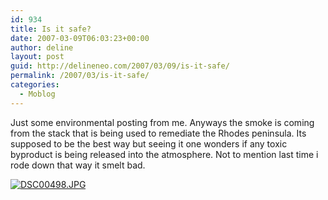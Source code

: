 ```yaml
---
id: 934
title: Is it safe?
date: 2007-03-09T06:03:23+00:00
author: deline
layout: post
guid: http://delineneo.com/2007/03/09/is-it-safe/
permalink: /2007/03/is-it-safe/
categories:
  - Moblog
---
```

Just some environmental posting from me. Anyways the smoke is coming from the stack that is being used to remediate the Rhodes peninsula. Its supposed to be the best way but seeing it one wonders if any toxic byproduct is being released into the atmosphere. Not to mention last time i rode down that way it smelt bad.

<!--Mime Type of File is image/jpeg -->

<div>
  <a href="http://delineneo.com/wp-photos/20070308-130322-1.jpg"><img src="http://delineneo.com/wp-photos/thumb.20070308-130322-1.jpg" alt="DSC00498.JPG" /></a>
</div>
